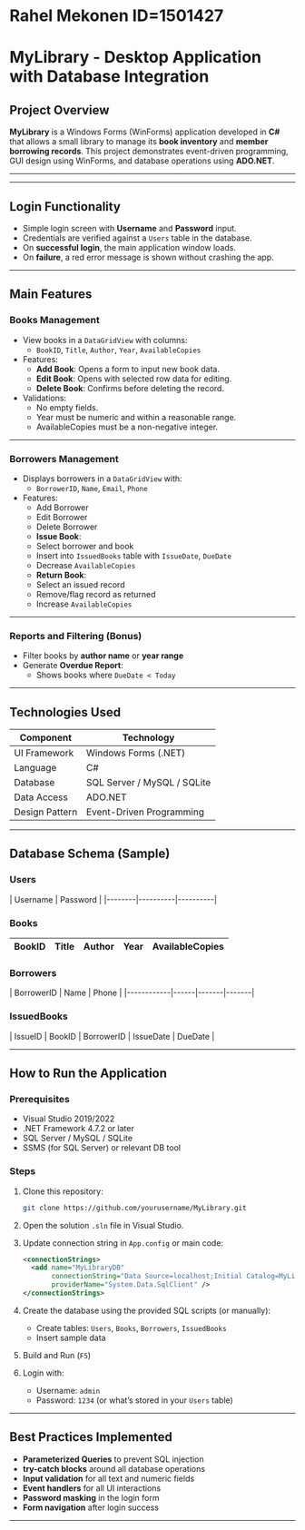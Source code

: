 # Rahel Mekonen ID=1501427
#  MyLibrary - Desktop Application with Database Integration

##  Project Overview

**MyLibrary** is a Windows Forms (WinForms) application developed in **C#** that allows a small library to manage its **book inventory** and **member borrowing records**. This project demonstrates event-driven programming, GUI design using WinForms, and database operations using **ADO.NET**.

---



---

##  Login Functionality

- Simple login screen with **Username** and **Password** input.
- Credentials are verified against a `Users` table in the database.
- On **successful login**, the main application window loads.
- On **failure**, a red error message is shown without crashing the app.

---

##  Main Features

###  Books Management

- View books in a `DataGridView` with columns:
  - `BookID`, `Title`, `Author`, `Year`, `AvailableCopies`
- Features:
  -  **Add Book**: Opens a form to input new book data.
  -  **Edit Book**: Opens with selected row data for editing.
  -  **Delete Book**: Confirms before deleting the record.
- Validations:
  - No empty fields.
  - Year must be numeric and within a reasonable range.
  - AvailableCopies must be a non-negative integer.

---

###  Borrowers Management

- Displays borrowers in a `DataGridView` with:
  - `BorrowerID`, `Name`, `Email`, `Phone`
- Features:
  -  Add Borrower
  -  Edit Borrower
  -  Delete Borrower
  -  **Issue Book**:
    - Select borrower and book
    - Insert into `IssuedBooks` table with `IssueDate`, `DueDate`
    - Decrease `AvailableCopies`
  -  **Return Book**:
    - Select an issued record
    - Remove/flag record as returned
    - Increase `AvailableCopies`

---

### Reports and Filtering (Bonus)

- Filter books by **author name** or **year range**
- Generate **Overdue Report**:
  - Shows books where `DueDate < Today`

---

## Technologies Used

| Component     | Technology                     |
|---------------|--------------------------------|
| UI Framework  | Windows Forms (.NET)           |
| Language      | C#                             |
| Database      | SQL Server / MySQL / SQLite    |
| Data Access   | ADO.NET                         |
| Design Pattern| Event-Driven Programming        |

---

##  Database Schema (Sample)

### Users
| Username | Password |
|--------|----------|----------|

### Books
| BookID | Title | Author | Year | AvailableCopies |
|--------|-------|--------|------|------------------|

### Borrowers
| BorrowerID | Name | Phone |
|------------|------|-------|-------|

### IssuedBooks
| IssueID | BookID | BorrowerID | IssueDate | DueDate |

---

##  How to Run the Application

### Prerequisites

- Visual Studio 2019/2022
- .NET Framework 4.7.2 or later
- SQL Server / MySQL / SQLite
- SSMS (for SQL Server) or relevant DB tool

### Steps

1. Clone this repository:
    ```bash
    git clone https://github.com/yourusername/MyLibrary.git
    ```

2. Open the solution `.sln` file in Visual Studio.

3. Update connection string in `App.config` or main code:
    ```xml
    <connectionStrings>
      <add name="MyLibraryDB"
           connectionString="Data Source=localhost;Initial Catalog=MyLibraryDB;Integrated Security=True"
           providerName="System.Data.SqlClient" />
    </connectionStrings>
    ```

4. Create the database using the provided SQL scripts (or manually):
    - Create tables: `Users`, `Books`, `Borrowers`, `IssuedBooks`
    - Insert sample data

5. Build and Run (`F5`)

6. Login with:
    - Username: `admin`
    - Password: `1234` (or what’s stored in your `Users` table)

---

##  Best Practices Implemented

- **Parameterized Queries** to prevent SQL injection
- **try-catch blocks** around all database operations
- **Input validation** for all text and numeric fields
- **Event handlers** for all UI interactions
- **Password masking** in the login form
- **Form navigation** after login success

---



